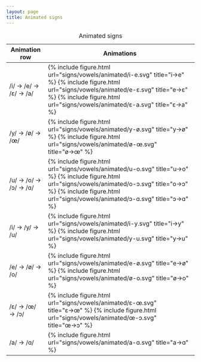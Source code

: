 ```yaml
---
layout: page
title: Animated signs
---
```


<table class="hcenter bottomcap">
  <caption>Animated signs</caption>
  <thead>
  <tr>
    <th>Animation row</th>
    <th>Animations</th>
  </tr>
  </thead>
  <tbody>
  <tr>
    <td>/i/ → /e/ → /ɛ/ → /a/</td>
    <td>{% include figure.html url="signs/vowels/animated/i-e.svg" title="i→e" %}
    {% include figure.html url="signs/vowels/animated/e-ɛ.svg" title="e→ɛ" %}
    {% include figure.html url="signs/vowels/animated/ɛ-a.svg" title="ɛ→a" %}
    </td>
  </tr>
  <tr>
    <td>/y/ → /ø/ → /œ/</td>
    <td>{% include figure.html url="signs/vowels/animated/y-ø.svg" title="y→ø" %}
    {% include figure.html url="signs/vowels/animated/ø-œ.svg" title="ø→œ" %}
    </td>
  </tr>
  <tr>
    <td>/u/ → /o/ → /ɔ/ → /ɑ/</td>
    <td>{% include figure.html url="signs/vowels/animated/u-o.svg" title="u→o" %}
    {% include figure.html url="signs/vowels/animated/o-ɔ.svg" title="o→ɔ" %}
    {% include figure.html url="signs/vowels/animated/ɔ-ɑ.svg" title="ɔ→ɑ" %}
    </td>
  </tr>
  <tr>
    <td>/i/ → /y/ → /u/</td>
    <td>{% include figure.html url="signs/vowels/animated/i-y.svg" title="i→y" %}
    {% include figure.html url="signs/vowels/animated/y-u.svg" title="y→u" %}
    </td>
  </tr>
  <tr>
    <td>/e/ → /ø/ → /o/</td>
    <td>{% include figure.html url="signs/vowels/animated/e-ø.svg" title="e→ø" %}
    {% include figure.html url="signs/vowels/animated/ø-o.svg" title="ø→o" %}
    </td>
  </tr>
  <tr>
    <td>/ɛ/ → /œ/ → /ɔ/</td>
    <td>{% include figure.html url="signs/vowels/animated/ɛ-œ.svg" title="ɛ→œ" %}
    {% include figure.html url="signs/vowels/animated/œ-ɔ.svg" title="œ→ɔ" %}
    </td>
  </tr>
  <tr>
    <td>/a/ → /ɑ/</td>
    <td>{% include figure.html url="signs/vowels/animated/a-ɑ.svg" title="a→ɑ" %}</td>
  </tr>
</tbody>
</table>
